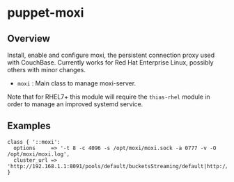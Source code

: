 # puppet-moxi

## Overview

Install, enable and configure moxi, the persistent connection proxy used with
CouchBase. Currently works for Red Hat Enterprise Linux, possibly others with
minor changes.

* `moxi` : Main class to manage moxi-server.

Note that for RHEL7+ this module will require the `thias-rhel` module in
order to manage an improved systemd service.

## Examples

```puppet
class { '::moxi':
  options     => '-t 8 -c 4096 -s /opt/moxi/moxi.sock -a 0777 -v -O /opt/moxi/moxi.log',
  cluster_url => 'http://192.168.1.1:8091/pools/default/bucketsStreaming/default|http://192.168.1.2:8091/pools/default/bucketsStreaming/default',
}
```

